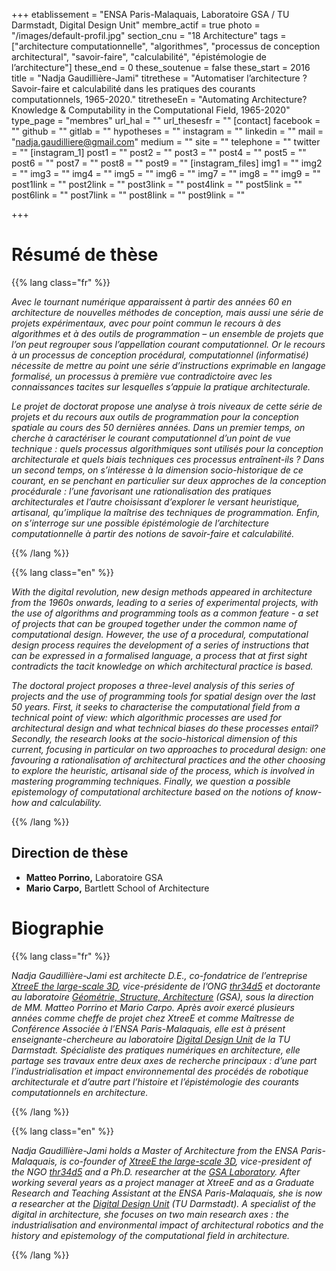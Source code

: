 +++
etablissement = "ENSA Paris-Malaquais, Laboratoire GSA / TU Darmstadt, Digital Design Unit"
membre_actif = true
photo = "/images/default-profil.jpg"
section_cnu = "18 Architecture"
tags = ["architecture computationnelle", "algorithmes", "processus de conception architectural", "savoir-faire", "calculabilité", "épistémologie de l’architecture"]
these_end = 0
these_soutenue = false
these_start = 2016
title = "Nadja Gaudillière-Jami"
titrethese = "Automatiser l’architecture ? Savoir-faire et calculabilité dans les pratiques des courants computationnels, 1965-2020."
titretheseEn = "Automating Architecture? Knowledge & Computability in the Computational Field, 1965-2020"
type_page = "membres"
url_hal = ""
url_thesesfr = ""
[contact]
facebook = ""
github = ""
gitlab = ""
hypotheses = ""
instagram = ""
linkedin = ""
mail = "nadja.gaudilliere@gmail.com"
medium = ""
site = ""
telephone = ""
twitter = ""
[instagram_1]
post1 = ""
post2 = ""
post3 = ""
post4 = ""
post5 = ""
post6 = ""
post7 = ""
post8 = ""
post9 = ""
[instagram_files]
img1 = ""
img2 = ""
img3 = ""
img4 = ""
img5 = ""
img6 = ""
img7 = ""
img8 = ""
img9 = ""
post1link = ""
post2link = ""
post3link = ""
post4link = ""
post5link = ""
post6link = ""
post7link = ""
post8link = ""
post9link = ""

+++

<!-- Supprimer les parties non remplies (supprimer les blocks de lang s'il n'y a pas deux langues). Tu es libre d'ajouter ce que tu veux à cette partie -->

# Résumé de thèse

{{% lang class="fr" %}}

_Avec le tournant numérique apparaissent à partir des années 60 en architecture de nouvelles méthodes de conception, mais aussi une série de projets expérimentaux, avec pour point commun le recours à des algorithmes et à des outils de programmation – un ensemble de projets que l’on peut regrouper sous l’appellation courant computationnel. Or le recours à un processus de conception procédural, computationnel (informatisé) nécessite de mettre au point une série d’instructions exprimable en langage formalisé, un processus à première vue contradictoire avec les connaissances tacites sur lesquelles s’appuie la pratique architecturale._

_Le projet de doctorat propose une analyse à trois niveaux de cette série de projets et du recours aux outils de programmation pour la conception spatiale au cours des 50 dernières années. Dans un premier temps, on cherche à caractériser le courant computationnel d’un point de vue technique : quels processus algorithmiques sont utilisés pour la conception architecturale et quels biais techniques ces processus entraînent-ils ? Dans un second temps, on s’intéresse à la dimension socio-historique de ce courant, en se penchant en particulier sur deux approches de la conception procédurale : l’une favorisant une rationalisation des pratiques architecturales et l’autre choisissant d’explorer le versant heuristique, artisanal, qu’implique la maîtrise des techniques de programmation. Enfin, on s’interroge sur une possible épistémologie de l’architecture computationnelle à partir des notions de savoir-faire et calculabilité._

{{% /lang %}}

{{% lang class="en" %}}

_With the digital revolution, new design methods appeared in architecture from the 1960s onwards, leading to a series of experimental projects, with the use of algorithms and programming tools as a common feature - a set of projects that can be grouped together under the common name of computational design. However, the use of a procedural, computational design process requires the development of a series of instructions that can be expressed in a formalised language, a process that at first sight contradicts the tacit knowledge on which architectural practice is based._

_The doctoral project proposes a three-level analysis of this series of projects and the use of programming tools for spatial design over the last 50 years. First, it seeks to characterise the computational field from a technical point of view: which algorithmic processes are used for architectural design and what technical biases do these processes entail? Secondly, the research looks at the socio-historical dimension of this current, focusing in particular on two approaches to procedural design: one favouring a rationalisation of architectural practices and the other choosing to explore the heuristic, artisanal side of the process, which is involved in mastering programming techniques. Finally, we question a possible epistemology of computational architecture based on the notions of know-how and calculability._

{{% /lang %}}

## Direction de thèse

* **Matteo Porrino,** Laboratoire GSA
* **Mario Carpo,** Bartlett School of Architecture

# Biographie

{{% lang class="fr" %}}

_Nadja Gaudillière-Jami est architecte D.E., co-fondatrice de l’entreprise_ [_XtreeE the large-scale 3D_](https://xtreee.com/)_, vice-présidente de l’ONG_ [_thr34d5_](https://thr34d5.org/) _et doctorante au laboratoire_ [_Géométrie, Structure, Architecture_](https://paris-malaquais.archi.fr/la-recherche/p/laboratoire-gsa/) _(GSA), sous la direction de MM. Matteo Porrino et Mario Carpo. Après avoir exercé plusieurs années comme cheffe de projet chez XtreeE et comme Maîtresse de Conférence Associée à l’ENSA Paris-Malaquais, elle est à présent enseignante-chercheure au laboratoire_ [_Digital Design Unit_](https://www.dg.architektur.tu-darmstadt.de/fachgebiet_ddu/index.de.jsp) _de la TU Darmstadt. Spécialiste des pratiques numériques en architecture, elle partage ses travaux entre deux axes de recherche principaux : d’une part l’industrialisation et impact environnemental des procédés de robotique architecturale et d’autre part l’histoire et l’épistémologie des courants computationnels en architecture._

{{% /lang %}}

{{% lang class="en" %}}

_Nadja Gaudillière-Jami holds a Master of Architecture from the ENSA Paris-Malaquais, is co-founder of_ [_XtreeE the large-scale 3D_](https://xtreee.com/)_, vice-president of the NGO_ [_thr34d5_](https://thr34d5.org/) _and a Ph.D. researcher at the_ [_GSA Laboratory_](https://paris-malaquais.archi.fr/la-recherche/p/laboratoire-gsa/)_. After working several years as a project manager at XtreeE and as a Graduate Research and Teaching Assistant at the ENSA Paris-Malaquais, she is now a researcher at the_ [_Digital Design Unit_](https://www.dg.architektur.tu-darmstadt.de/fachgebiet_ddu/index.de.jsp) _(TU Darmstadt). A specialist of the digital in architecture, she focuses on two main research axes : the industrialisation and environmental impact of architectural robotics and the history and epistemology of the computational field in architecture._

{{% /lang %}}